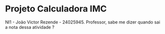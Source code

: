 # Projeto Calculadora IMC

NI1 - João Victor Rezende - 24025945.
Professor, sabe me dizer quando sai a nota dessa atividade ?

